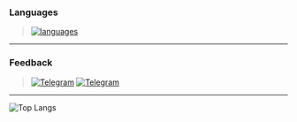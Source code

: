 ### Languages
> [![languages](https://skillicons.dev/icons?i=c,cpp,rust,python)](https://github.com/reslaid)

---

### Feedback
> [![Telegram](https://img.shields.io/badge/Telegram:-white.svg)](https://t.me/kxrnel32)
[![Telegram](https://img.icons8.com/fluency/20/000000/telegram-app.png)](https://t.me/kxrnel32)

---

![Top Langs](https://github-readme-stats.vercel.app/api/top-langs/?username=reslaid&show_icons=true&theme=highcontrast&border_radius=10&hide_border=true&hide_title=true&langs_count=3)
